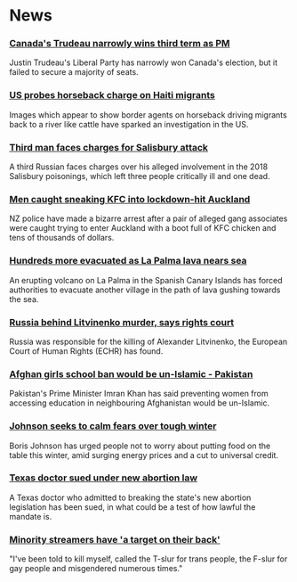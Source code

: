 # News
### [Canada's Trudeau narrowly wins third term as PM](https://www.bbc.com/news/world-us-canada-58634730)
Justin Trudeau's Liberal Party has narrowly won Canada's election, but it failed to secure a majority of seats.
### [US probes horseback charge on Haiti migrants](https://www.bbc.com/news/world-us-canada-58637116)
Images which appear to show border agents on horseback driving migrants back to a river like cattle have sparked an investigation in the US.
### [Third man faces charges for Salisbury attack](https://www.bbc.com/news/uk-58635137)
A third Russian faces charges over his alleged involvement in the 2018 Salisbury poisonings, which left three people critically ill and one dead.
### [Men caught sneaking KFC into lockdown-hit Auckland](https://www.bbc.com/news/world-asia-pacific-58638752)
NZ police have made a bizarre arrest after a pair of alleged gang associates were caught trying to enter Auckland with a boot full of KFC chicken and tens of thousands of dollars.
### [Hundreds more evacuated as La Palma lava nears sea](https://www.bbc.com/news/world-europe-58636707)
An erupting volcano on La Palma in the Spanish Canary Islands has forced authorities to evacuate another village in the path of lava gushing towards the sea.
### [Russia behind Litvinenko murder, says rights court](https://www.bbc.com/news/world-58637572)
Russia was responsible for the killing of Alexander Litvinenko, the European Court of Human Rights (ECHR) has found.
### [Afghan girls school ban would be un-Islamic - Pakistan](https://www.bbc.com/news/world-asia-58639538)
Pakistan's Prime Minister Imran Khan has said preventing women from accessing education in neighbouring Afghanistan would be un-Islamic.
### [Johnson seeks to calm fears over tough winter](https://www.bbc.com/news/uk-politics-58641114)
Boris Johnson has urged people not to worry about putting food on the table this winter, amid surging energy prices and a cut to universal credit.
### [Texas doctor sued under new abortion law](https://www.bbc.com/news/world-us-canada-58633515)
A Texas doctor who admitted to breaking the state's new abortion legislation has been sued, in what could be a test of how lawful the mandate is.
### [Minority streamers have 'a target on their back'](https://www.bbc.com/news/newsbeat-58594732)
"I've been told to kill myself, called the T-slur for trans people, the F-slur for gay people and misgendered numerous times."

